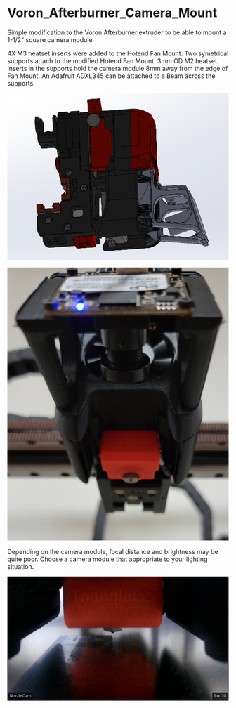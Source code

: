# Voron_Afterburner_Camera_Mount
Simple modification to the Voron Afterburner extruder to be able to mount a 1-1/2" square camera module

4X M3 heatset inserts were added to the Hotend Fan Mount.
Two symetrical supports attach to the modified Hotend Fan Mount.
3mm OD M2 heatset inserts in the supports hold the camera module 8mm away from the edge of Fan Mount.
An Adafruit ADXL345 can be attached to a Beam across the supports.

![alt text](https://github.com/Driosenth/Voron_Afterburner_Camera_Mount/blob/main/8mm_CAD_Image.PNG?raw=true)

![alt text](https://github.com/Driosenth/Voron_Afterburner_Camera_Mount/blob/main/8mm_Underside.jpg?raw=true)


Depending on the camera module, focal distance and brightness may be quite poor. Choose a camera module that appropriate to your lighting situation.

![alt text](https://github.com/Driosenth/Voron_Afterburner_Camera_Mount/blob/main/8mm_Nozzle_Cam.png?raw=true)

